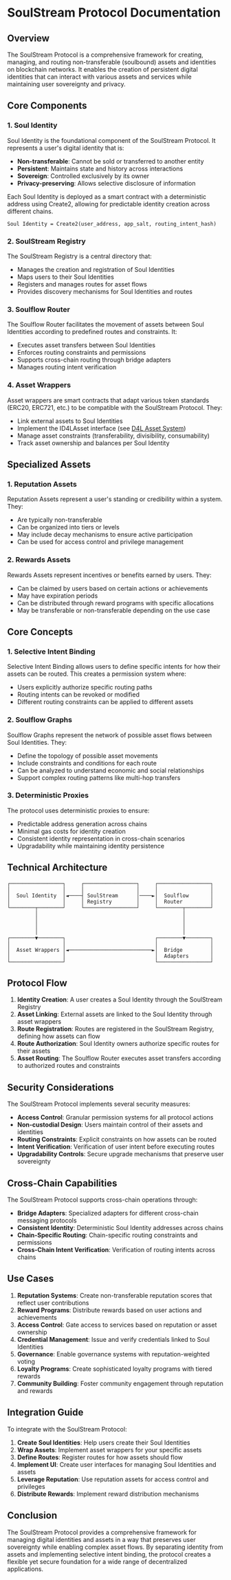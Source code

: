 # SoulStream Protocol Documentation

## Overview

The SoulStream Protocol is a comprehensive framework for creating, managing, and routing non-transferable (soulbound) assets and identities on blockchain networks. It enables the creation of persistent digital identities that can interact with various assets and services while maintaining user sovereignty and privacy.

## Core Components

### 1. Soul Identity

Soul Identity is the foundational component of the SoulStream Protocol. It represents a user's digital identity that is:

- **Non-transferable**: Cannot be sold or transferred to another entity
- **Persistent**: Maintains state and history across interactions
- **Sovereign**: Controlled exclusively by its owner
- **Privacy-preserving**: Allows selective disclosure of information

Each Soul Identity is deployed as a smart contract with a deterministic address using Create2, allowing for predictable identity creation across different chains.

```
Soul Identity = Create2(user_address, app_salt, routing_intent_hash)
```

### 2. SoulStream Registry

The SoulStream Registry is a central directory that:

- Manages the creation and registration of Soul Identities
- Maps users to their Soul Identities
- Registers and manages routes for asset flows
- Provides discovery mechanisms for Soul Identities and routes

### 3. Soulflow Router

The Soulflow Router facilitates the movement of assets between Soul Identities according to predefined routes and constraints. It:

- Executes asset transfers between Soul Identities
- Enforces routing constraints and permissions
- Supports cross-chain routing through bridge adapters
- Manages routing intent verification

### 4. Asset Wrappers

Asset wrappers are smart contracts that adapt various token standards (ERC20, ERC721, etc.) to be compatible with the SoulStream Protocol. They:

- Link external assets to Soul Identities
- Implement the ID4LAsset interface (see [D4L Asset System](https://github.com/d4l-network/d4l-wl2/tree/main/solidity/contracts/assets))
- Manage asset constraints (transferability, divisibility, consumability)
- Track asset ownership and balances per Soul Identity

## Specialized Assets

### 1. Reputation Assets

Reputation Assets represent a user's standing or credibility within a system. They:

- Are typically non-transferable
- Can be organized into tiers or levels
- May include decay mechanisms to ensure active participation
- Can be used for access control and privilege management

### 2. Rewards Assets

Rewards Assets represent incentives or benefits earned by users. They:

- Can be claimed by users based on certain actions or achievements
- May have expiration periods
- Can be distributed through reward programs with specific allocations
- May be transferable or non-transferable depending on the use case

## Core Concepts

### 1. Selective Intent Binding

Selective Intent Binding allows users to define specific intents for how their assets can be routed. This creates a permission system where:

- Users explicitly authorize specific routing paths
- Routing intents can be revoked or modified
- Different routing constraints can be applied to different assets

### 2. Soulflow Graphs

Soulflow Graphs represent the network of possible asset flows between Soul Identities. They:

- Define the topology of possible asset movements
- Include constraints and conditions for each route
- Can be analyzed to understand economic and social relationships
- Support complex routing patterns like multi-hop transfers

### 3. Deterministic Proxies

The protocol uses deterministic proxies to ensure:

- Predictable address generation across chains
- Minimal gas costs for identity creation
- Consistent identity representation in cross-chain scenarios
- Upgradability while maintaining identity persistence

## Technical Architecture

```
┌─────────────────┐     ┌─────────────────┐     ┌─────────────────┐
│                 │     │                 │     │                 │
│  Soul Identity  │◄────┤ SoulStream      │────►│  Soulflow       │
│                 │     │ Registry        │     │  Router         │
└────────┬────────┘     └─────────────────┘     └────────┬────────┘
         │                                               │
         │                                               │
         │                                               │
         │                                               │
┌────────▼────────┐                             ┌────────▼────────┐
│                 │                             │                 │
│  Asset Wrappers │◄───────────────────────────►│  Bridge         │
│                 │                             │  Adapters       │
└─────────────────┘                             └─────────────────┘
```

## Protocol Flow

1. **Identity Creation**: A user creates a Soul Identity through the SoulStream Registry
2. **Asset Linking**: External assets are linked to the Soul Identity through asset wrappers
3. **Route Registration**: Routes are registered in the SoulStream Registry, defining how assets can flow
4. **Route Authorization**: Soul Identity owners authorize specific routes for their assets
5. **Asset Routing**: The Soulflow Router executes asset transfers according to authorized routes and constraints

## Security Considerations

The SoulStream Protocol implements several security measures:

- **Access Control**: Granular permission systems for all protocol actions
- **Non-custodial Design**: Users maintain control of their assets and identities
- **Routing Constraints**: Explicit constraints on how assets can be routed
- **Intent Verification**: Verification of user intent before executing routes
- **Upgradability Controls**: Secure upgrade mechanisms that preserve user sovereignty

## Cross-Chain Capabilities

The SoulStream Protocol supports cross-chain operations through:

- **Bridge Adapters**: Specialized adapters for different cross-chain messaging protocols
- **Consistent Identity**: Deterministic Soul Identity addresses across chains
- **Chain-Specific Routing**: Chain-specific routing constraints and permissions
- **Cross-Chain Intent Verification**: Verification of routing intents across chains

## Use Cases

1. **Reputation Systems**: Create non-transferable reputation scores that reflect user contributions
2. **Reward Programs**: Distribute rewards based on user actions and achievements
3. **Access Control**: Gate access to services based on reputation or asset ownership
4. **Credential Management**: Issue and verify credentials linked to Soul Identities
5. **Governance**: Enable governance systems with reputation-weighted voting
6. **Loyalty Programs**: Create sophisticated loyalty programs with tiered rewards
7. **Community Building**: Foster community engagement through reputation and rewards

## Integration Guide

To integrate with the SoulStream Protocol:

1. **Create Soul Identities**: Help users create their Soul Identities
2. **Wrap Assets**: Implement asset wrappers for your specific assets
3. **Define Routes**: Register routes for how assets should flow
4. **Implement UI**: Create user interfaces for managing Soul Identities and assets
5. **Leverage Reputation**: Use reputation assets for access control and privileges
6. **Distribute Rewards**: Implement reward distribution mechanisms

## Conclusion

The SoulStream Protocol provides a comprehensive framework for managing digital identities and assets in a way that preserves user sovereignty while enabling complex asset flows. By separating identity from assets and implementing selective intent binding, the protocol creates a flexible yet secure foundation for a wide range of decentralized applications.
